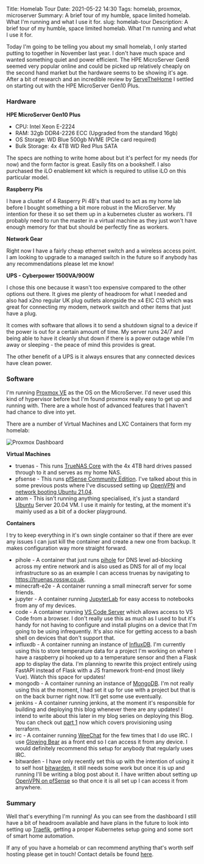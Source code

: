 Title: Homelab Tour
Date: 2021-05-22 14:30
Tags: homelab, proxmox, microserver 
Summary: A brief tour of my humble, space limited homelab. What I'm running and what I use it for.
slug: homelab-tour 
Description: A brief tour of my humble, space limited homelab. What I'm running and what I use it for.

Today I'm going to be telling you about my small homelab, I only started putting to together in November last year. I don't have much space and wanted something quiet and power efficient. The HPE MicroServer Gen8 seemed very popular online and could be picked up relatively cheaply on the second hand market but the hardware seems to be showing it's age. After a bit of research and an incredible review by [ServeTheHome](https://www.servethehome.com/hpe-proliant-microserver-gen10-plus-review-this-is-super/) I settled on starting out with the HPE MicroServer Gen10 Plus.

### Hardware
**HPE MicroServer Gen10 Plus**

- CPU: Intel Xeon E-2224
- RAM: 32gb DDR4-2226 ECC (Upgraded from the standard 16gb)
- OS Storage: WD Blue 500gb NVME (PCIe card required)
- Bulk Storage: 4x 4TB WD Red Plus SATA

The specs are nothing to write home about but it's perfect for my needs (for now) and the form factor is great. Easily fits on a bookshelf. I also purchased the iLO enablement kit which is required to utilise iLO on this particular model.

**Raspberry Pis**

I have a cluster of 4 Rasperry Pi 4B's that used to act as my home lab before I bought something a bit more robust in the MicroServer. My intention for these it so set them up in a kubernetes cluster as workers. I'll probably need to run the master in a virtual machine as they just won't have enough memory for that but should be perfectly fine as workers.

**Network Gear**

Right now I have a fairly cheap ethernet switch and a wireless access point. I am looking to upgrade to a managed switch in the future so if anybody has any recommendations please let me know!

**UPS - Cyberpower 1500VA/900W**

I chose this one because it wasn't too expensive compared to the other options out there. It gives me plenty of headroom for what I needed and also had x2no regular UK plug outlets alongside the x4 EIC C13 which was great for connecting my modem, network switch and other items that just have a plug.

It comes with software that allows it to send a shutdown signal to a device if the power is out for a certain amount of time. My server runs 24/7 and being able to have it cleanly shut down if there is a power outage while I'm away or sleeping - the peace of mind this provides is great.

The other benefit of a UPS is it always ensures that any connected devices have clean power.


### Software

I'm running [Proxmox VE](https://www.proxmox.com/en/) as the OS on the MicroServer. I'd never used this kind of hypervisor before but I'm found proxmox really easy to get up and running with. There are a whole host of advanced features that I haven't had chance to dive into yet.

There are a number of Virtual Machines and LXC Containers that form my homelab:

![Proxmox Dashboard]({static}/images/homelab-tour/homelab-tour-proxmox-dashboard.webp)

**Virtual Machines**

- truenas - This runs [TrueNAS Core](https://www.truenas.com/) with the 4x 4TB hard drives passed through to it and serves as my home NAS.
- pfsense - This runs [pfSense Community Edition](https://www.pfsense.org/). I've talked about this in some previous posts where I've discussed setting up [OpenVPN]({filename}/pfSense/openvpn-pfsense.md) and [network booting Ubuntu 21.04]({filename}/pfSense/pxeboot-ubuntu-pfsense.md).
- atom - This isn't running anything specialised, it's just a standard [Ubuntu](https://ubuntu.com/) Server 20.04 VM. I use it mainly for testing, at the moment it's mainly used as a bit of a docker playground.

**Containers**

I try to keep everything in it's own single container so that if there are ever any issues I can just kill the container and create a new one from backup. It makes configuration way more straight forward.

- pihole - A container that just runs [pihole](https://pi-hole.net/) for DNS level ad-blocking across my entire network and is also used as DNS for all of my local infrastructure so as an example I can access truenas by navigating to https://truenas.rossw.co.uk.
- minecraft-e2e - A container running a small minecraft server for some friends.
- jupyter - A container running [JupyterLab](https://jupyter.org/) for easy access to notebooks from any of my devices.
- code - A container running [VS Code Server](https://github.com/cdr/code-server) which allows access to VS Code from a browser. I don't really use this as much as I used to but it's handy for not having to configure and install plugins on a device that I'm going to be using infrequently. It's also nice for getting access to a bash shell on devices that don't support that.
- influxdb - A container running an instance of [InfluxDB](https://www.influxdata.com/). I'm currently using this to store temperature data for a project I'm working on where I have a raspberry pi hooked up to a temperature sensor and then a Flask app to display the data. I'm planning to rewrite this project entirely using FastAPI instead of Flask with a JS framework front-end (most likely Vue). Watch this space for updates!
- mongodb - A container running an instance of [MongoDB](https://www.mongodb.com/). I'm not really using this at the moment, I had set it up for use with a project but that is on the back burner right now. It'll get some use eventually.
- jenkins - A container running jenkins, at the moment it's responsible for building and deploying this blog whenever there are any updates! I intend to write about this later in my blog series on deploying this Blog. You can check out [part 1]({filename}/Terraform/blog-part1.md) now which covers provisioning using terraform.
- irc - A container running [WeeChat](https://weechat.org/) for the few times that I do use IRC. I use [Glowing Bear](https://www.glowing-bear.org/) as a front end so I can access it from any device. I would definitely recommend this setup for anybody that regularly uses IRC.
- bitwarden - I have only recently set this up with the intention of using it to self host [bitwarden](https://bitwarden.com/), it still needs some work but once it is up and running I'll be writing a blog post about it. I have written about setting up [OpenVPN on pfSense]({filename}/pfSense/openvpn-pfsense.md) so that once it is all set up I can access it from anywhere.

### Summary

Well that's everything I'm running! As you can see from the dashboard I still have a bit of headroom available and have plans in the future to look into setting up [Traefik](https://bitwarden.com/), getting a proper Kubernetes setup going and some sort of smart home automation. 

If any of you have a homelab or can recommend anything that's worth self hosting please get in touch! Contact details be found [here]({filename}/pages/about.md).